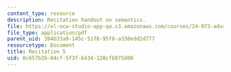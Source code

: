 ```yaml
---
content_type: resource
description: Recitation handout on semantics.
file: https://ol-ocw-studio-app-qa.s3.amazonaws.com/courses/24-973-advanced-semantics-spring-2009/0c657b2b04cf5f3f6434120cfb875d00_MIT24_973s09_rec05.pdf
file_type: application/pdf
parent_uid: 394b33a9-145c-51f8-95f8-a330edd2d777
resourcetype: Document
title: Recitation 5
uid: 0c657b2b-04cf-5f3f-6434-120cfb875d00
---
```


